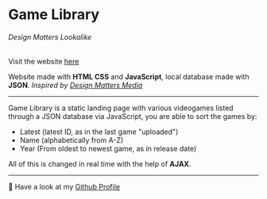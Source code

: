 # Game Library

###### Design Matters Lookalike

Visit the website [here](https://diogoagostinho.github.io/design-matters-lookalike/)

Website made with **HTML CSS** and **JavaScript**, local database made with **JSON**.
_Inspired by [Design Matters Media](https://www.designmattersmedia.com/)_

---

Game Library is a static landing page with various videogames listed through a JSON database via JavaScript, you are able to sort the games by:

- Latest (latest ID, as in the last game "uploaded")
- Name (alphabetically from A-Z)
- Year (From oldest to newest game, as in release date)

All of this is changed in real time with the help of **AJAX**.

---

🚀 Have a look at my [Github Profile](https://github.com/diogoagostinho)
